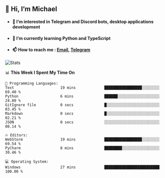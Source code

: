 ## 👋 Hi, I’m Michael
- #### 👀 I’m interested in Telegram and Discord bots, desktop applications development
- #### 🌱 I’m currently learning Python and TypeScript
- #### 📫 How to reach me : [Email](mailto:misha@kurapov.ru), [Telegram](https://t.me/mkurapov)

![Stats](https://github-readme-stats.vercel.app/api?username=krpff&show_icons=true&theme=github_dark&hide_border=true&hide=issues&count_private=true&layout=compact)


<!--START_SECTION:waka-->
📊 **This Week I Spent My Time On** 

```text
💬 Programming Languages: 
Text                     19 mins             █████████████████░░░░░░░░   69.40 % 
Python                   6 mins              ██████░░░░░░░░░░░░░░░░░░░   24.80 % 
GitIgnore file           0 secs              █░░░░░░░░░░░░░░░░░░░░░░░░   03.45 % 
Markdown                 0 secs              █░░░░░░░░░░░░░░░░░░░░░░░░   02.21 % 
JSON                     0 secs              ░░░░░░░░░░░░░░░░░░░░░░░░░   00.14 % 

🔥 Editors: 
WebStorm                 19 mins             █████████████████░░░░░░░░   69.54 % 
PyCharm                  8 mins              ████████░░░░░░░░░░░░░░░░░   30.46 % 

💻 Operating System: 
Windows                  27 mins             █████████████████████████   100.00 % 
```


<!--END_SECTION:waka-->
